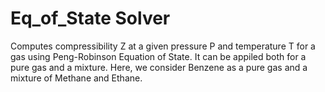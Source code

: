 # Eq_of_State Solver
Computes compressibility Z at a given pressure P and temperature T for a gas using Peng-Robinson Equation of State. It can be appiled both for a pure gas and a mixture. Here, we consider Benzene as a pure gas and a mixture of Methane and Ethane. 
